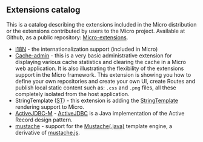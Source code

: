 ## Extensions catalog

This is a catalog describing the extensions included in the Micro distribution or the extensions contributed by users to the Micro project. Available at Github, as a public repository:  [Micro-extensions](https://github.com/florinpatrascu/micro-extensions).


 - [i18N](/internationalization.md) - the internationalization support (included in Micro)
 - [Cache-admin](https://github.com/florinpatrascu/micro-extensions/tree/master/cache_admin) - this is a very basic administrative extension for displaying various cache statistics and clearing the cache in a Micro web application. It is also illustrating the flexibility of the extensions support in the Micro framework. This extension is showing you how to define your own repositories and create your own UI, create Routes and publish local static content such as: `.css` and `.png` files, all these completely isolated from the host application.
 - StringTemplate ([ST](https://github.com/florinpatrascu/micro-extensions/tree/master/st)) - this extension is adding the [StringTemplate](http://www.stringtemplate.org/) rendering support to Micro.
 - [ActiveJDBC-M](https://github.com/florinpatrascu/micro-extensions/tree/master/activejdbc_m/) - [ActiveJDBC](https://code.google.com/p/activejdbc/) is a Java implementation of the Active Record design pattern.
 -  [mustache](https://github.com/florinpatrascu/micro-extensions/tree/master/mustache) - support for the [Mustache(.java)](https://github.com/spullara/mustache.java) template engine, a derivative of [mustache.js](http://mustache.github.com/mustache.5.html).